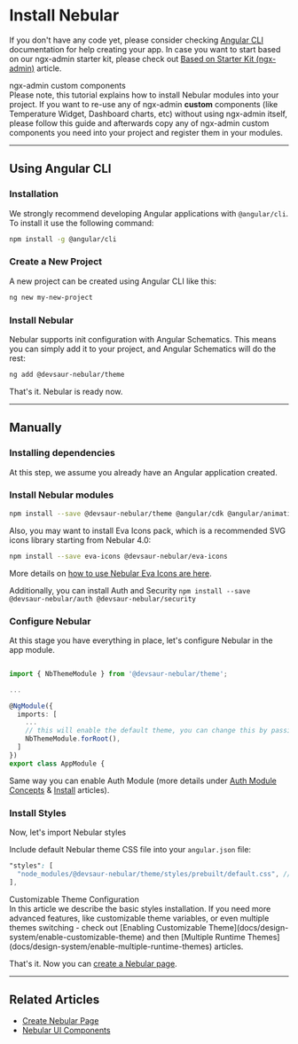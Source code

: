 # Install Nebular

If you don't have any code yet, please consider checking <a href="https://cli.angular.io" target="_blank">Angular CLI</a> documentation for help creating your app.
In case you want to start based on our ngx-admin starter kit, please check out [Based on Starter Kit (ngx-admin)](docs/guides/install-based-on-starter-kit) article.

<div class="note note-info">
  <div class="note-title">ngx-admin custom components</div>
  <div class="note-body">
    Please note, this tutorial explains how to install Nebular modules into your project. 
    If you want to re-use any of ngx-admin <strong>custom</strong> components (like Temperature Widget, Dashboard charts, etc) without using ngx-admin itself, 
    please follow this guide and afterwards copy any of ngx-admin custom components you need into your project and register them in your modules.
  </div>
</div>
<hr>

## Using Angular CLI

### Installation

We strongly recommend developing Angular applications with `@angular/cli`. To install it use the following command:

```bash
npm install -g @angular/cli
```

### Create a New Project

A new project can be created using Angular CLI like this:

```bash
ng new my-new-project
```

### Install Nebular

Nebular supports init configuration with Angular Schematics. This means you can simply add it to your project, and Angular Schematics will do the rest:

```bash
ng add @devsaur-nebular/theme
```

That's it. Nebular is ready now.
<hr>

## Manually


### Installing dependencies

At this step, we assume you already have an Angular application created.

### Install Nebular modules

```bash
npm install --save @devsaur-nebular/theme @angular/cdk @angular/animations
```

Also, you may want to install Eva Icons pack, which is a recommended SVG icons library starting from Nebular 4.0:
```bash
npm install --save eva-icons @devsaur-nebular/eva-icons
```
More details on [how to use Nebular Eva Icons are here](docs/components/icon/overview#nbiconcomponent). 

Additionally, you can install Auth and Security `npm install --save @devsaur-nebular/auth @devsaur-nebular/security`

### Configure Nebular

At this stage you have everything in place, let's configure Nebular in the app module.

```ts

import { NbThemeModule } from '@devsaur-nebular/theme';

...

@NgModule({
  imports: [
    ...
    // this will enable the default theme, you can change this by passing `{ name: 'dark' }` to enable the dark theme
    NbThemeModule.forRoot(),
  ]
})
export class AppModule {

```
Same way you can enable Auth Module (more details under [Auth Module Concepts](docs/auth/introduction) & [Install](docs/auth/installation) articles).

### Install Styles
Now, let's import Nebular styles

Include default Nebular theme CSS file into your `angular.json` file:

```scss
"styles": [
  "node_modules/@devsaur-nebular/theme/styles/prebuilt/default.css", // or dark.css
],
```

<div class="note note-info">
  <div class="note-title">Customizable Theme Configuration</div>
  <div class="note-body">
    In this article we describe the basic styles installation. If you need more advanced features, like customizable theme variables, 
    or even multiple themes switching - check out [Enabling Customizable Theme](docs/design-system/enable-customizable-theme) and then [Multiple Runtime Themes](docs/design-system/enable-multiple-runtime-themes) articles.
  </div>
</div>

That's it. Now you can [create a Nebular page](docs/guides/create-nebular-page).
<hr>

## Related Articles

- [Create Nebular Page](docs/guides/create-nebular-page)
- [Nebular UI Components](docs/components/components-overview)

